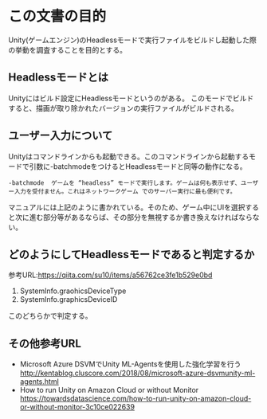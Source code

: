 # この文書の目的

Unity(ゲームエンジン)のHeadlessモードで実行ファイルをビルドし起動した際の挙動を調査することを目的とする。

## Headlessモードとは
Unityにはビルド設定にHeadlessモードというのがある。
このモードでビルドすると、描画が取り除かれたバージョンの実行ファイルがビルドされる。

## ユーザー入力について

Unityはコマンドラインからも起動できる。このコマンドラインから起動するモードで引数に-batchmodeをつけるとHeadlessモードと同等の動作になる。

```
-batchmode	ゲームを “headless” モードで実行します。ゲームは何も表示せず、ユーザー入力を受付ません。これはネットワークゲーム でのサーバー実行に最も便利です。
```

マニュアルには上記のように書かれている。そのため、ゲーム中にUIを選択すると次に進む部分等があるならば、その部分を無視するか書き換えなければならない。

## どのようにしてHeadlessモードであると判定するか
参考URL:https://qiita.com/su10/items/a56762ce3fe1b529e0bd

1. SystemInfo.graohicsDeviceType
2. SystemInfo.graphicsDeviceID

このどちらかで判定する。



## その他参考URL

* Microsoft Azure DSVMでUnity ML-Agentsを使用した強化学習を行う http://kentablog.cluscore.com/2018/08/microsoft-azure-dsvmunity-ml-agents.html
* How to run Unity on Amazon Cloud or without Monitor https://towardsdatascience.com/how-to-run-unity-on-amazon-cloud-or-without-monitor-3c10ce022639
